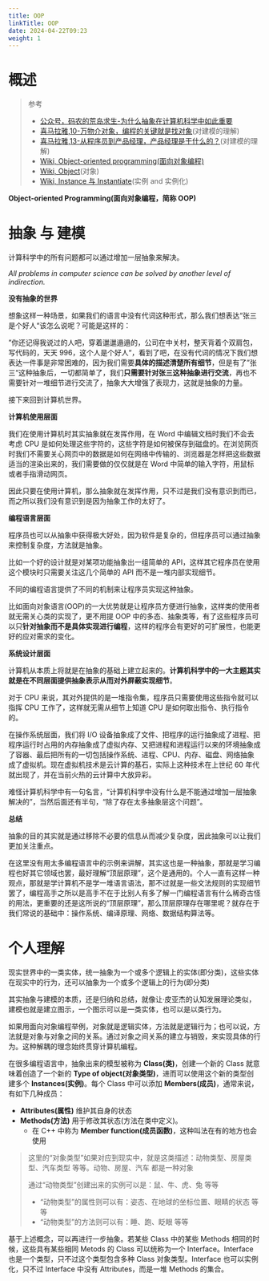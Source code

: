 ```yaml
---
title: OOP
linkTitle: OOP
date: 2024-04-22T09:23
weight: 1
---
```


# 概述

> 参考
>
> - [公众号，码农的荒岛求生-为什么抽象在计算机科学中如此重要](https://mp.weixin.qq.com/s/fIHX7Vc4lG3odkhCgzcgsA)
> - [喜马拉雅,10-万物介对象，编程的关键就是找对象](https://www.ximalaya.com/sound/406805426)(对建模的理解)
> - [喜马拉雅,13-从程序员到产品经理，产品经理是干什么的？](https://www.ximalaya.com/sound/417004696)(对建模的理解)
> - [Wiki, Object-oriented programming(面向对象编程)](https://en.wikipedia.org/wiki/Object-oriented_programming)
> - [Wiki, Object](<https://en.wikipedia.org/wiki/Object_(computer_science)>)(对象)
> - [Wiki, Instance 与 Instantiate](<https://en.wikipedia.org/wiki/Instance_(computer_science)>)(实例 and 实例化)

**Object-oriented Programming(面向对象编程，简称 OOP)**

# 抽象 与 建模

计算科学中的所有问题都可以通过增加一层抽象来解决。

_All problems in computer science can be solved by another level of indirection._

**没有抽象的世界**

想象这样一种场景，如果我们的语言中没有代词这种形式，那么我们想表达“张三是个好人“该怎么说呢？可能是这样的：

”你还记得我说过的人吧，穿着邋邋遢遢的，公司在中关村，整天背着个双肩包，写代码的，天天 996，这个人是个好人“，看到了吧，在没有代词的情况下我们想表达一件事是非常困难的，因为我们需要**具体的描述清楚所有细节**，但是有了”张三“这种抽象后，一切都简单了，我们**只需要针对张三这种抽象进行交流**，再也不需要针对一堆细节进行交流了，抽象大大增强了表现力，这就是抽象的力量。

接下来回到计算机世界。

**计算机使用层面**

我们在使用计算机时其实抽象就在发挥作用，在 Word 中编辑文档时我们不会去考虑 CPU 是如何处理这些字符的，这些字符是如何被保存到磁盘的。在浏览网页时我们不需要关心网页中的数据是如何在网络中传输的、浏览器是怎样把这些数据适当的渲染出来的，我们需要做的仅仅就是在 Word 中简单的输入字符，用鼠标或者手指滑动网页。

因此只要在使用计算机，那么抽象就在发挥作用，只不过是我们没有意识到而已，而之所以我们没有意识到是因为抽象工作的太好了。

**编程语言层面**

程序员也可以从抽象中获得极大好处，因为软件是复杂的，但程序员可以通过抽象来控制复杂度，方法就是抽象。

比如一个好的设计就是对某项功能抽象出一组简单的 API，这样其它程序员在使用这个模块时只需要关注这几个简单的 API 而不是一堆内部实现细节。

不同的编程语言提供了不同的机制来让程序员实现这种抽象。

比如面向对象语言(OOP)的一大优势就是让程序员方便进行抽象，这样类的使用者就无需关心类的实现了，更不用提 OOP 中的多态、抽象类等，有了这些程序员可以只**针对抽象而不是具体实现进行编程**，这样的程序会有更好的可扩展性，也能更好的应对需求的变化。

**系统设计层面**

计算机从本质上将就是在抽象的基础上建立起来的。**计算机科学中的一大主题其实就是在不同层面提供抽象表示从而对外屏蔽实现细节**。

对于 CPU 来说，其对外提供的是一堆指令集，程序员只需要使用这些指令就可以指挥 CPU 工作了，这样就无需从细节上知道 CPU 是如何取出指令、执行指令的。

在操作系统层面，我们将 I/O 设备抽象成了文件、把程序的运行抽象成了进程、把程序运行时占用的内存抽象成了虚拟内存、又把进程和进程运行以来的环境抽象成了容器、最后把所有的一切包括操作系统、进程、CPU、内存、磁盘、网络抽象成了虚拟机。现在虚拟机技术是云计算的基石，实际上这种技术在上世纪 60 年代就出现了，并在当前火热的云计算中大放异彩。

难怪计算机科学中有一句名言，“计算机科学中没有什么是不能通过增加一层抽象解决的”，当然后面还有半句，“除了存在太多抽象层这个问题”。

**总结**

抽象的目的其实就是通过移除不必要的信息从而减少复杂度，因此抽象可以让我们更加关注重点。

在这里没有用太多编程语言中的示例来讲解，其实这也是一种抽象，那就是学习编程也好其它领域也罢，最好理解“顶层原理”，这个是通用的。个人一直有这样一种观点，那就是学计算机不是学一堆语言语法，那不过就是一些文法规则的实现细节罢了，编程高手之所以是高手不在于比别人有多了解一门编程语言有什么稀奇古怪的用法，更重要的还是这所说的“顶层原理”，那么顶层原理存在哪里呢？就存在于我们常说的基础中：操作系统、编译原理、网络、数据结构算法等。

# 个人理解

现实世界中的一类实体，统一抽象为一个或多个逻辑上的实体(即分类)，这些实体在现实中的行为，还可以抽象为一个或多个逻辑上的行为(即分类)

其实抽象与建模的本质，还是归纳和总结，就像让·皮亚杰的认知发展理论类似，建模也就是建立图示，一个图示可以是一类实体，也可以是以类行为。

如果用面向对象编程举例，对象就是逻辑实体，方法就是逻辑行为；也可以说，方法就是对象与对象之间的关系。通过对象之间关系的建立与销毁，来实现具体的行为。这种解耦的理念始终贯穿计算机编程。

在很多编程语言中，抽象出来的模型被称为 **Class(类)**，创建一个新的 Class 就意味着创造了一个新的 **Type of object(对象类型)**，进而可以使用这个新的类型创建多个 **Instances(实例)**。每个 Class 中可以添加 **Members(成员)**，通常来说，有如下几种成员：

- **Attributes(属性)** 维护其自身的状态
- **Methods(方法)** 用于修改其状态(方法在类中定义)。
  - 在 C++ 中称为 **Member function(成员函数)**，这种叫法在有的地方也会使用

> 这里的“对象类型”如果对应到现实中，就是这类描述：动物类型、房屋类型、汽车类型 等等。动物、房屋、汽车 都是一种对象
>
> 通过“动物类型”创建出来的实例可以是：鼠、牛、虎、兔 等等
>
> - “动物类型”的属性则可以有：姿态、在地球的坐标位置、眼睛的状态 等等
> - “动物类型”的方法则可以有：睡、跑、眨眼 等等

基于上述概念，可以再进行一步抽象。若某些 Class 中的某些 Methods 相同的时候，这些具有某些相同 Metods 的 Class 可以统称为一个 Interface。Interface 也是一个类型，只不过这个类型包含多种 Class 对象类型。Interface 也可以实例化，只不过 Interface 中没有 Attributes，而是一堆 Methods 的集合。